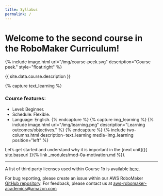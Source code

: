 ```yaml
---
title: Syllabus
permalink: /
---
```



# Welcome to the second course in the RoboMaker Curriculum!

{% include image.html url="/img/course-peek.svg" description="Course peek." style="float:right" %}

{{ site.data.course.description }}

{% capture text_learning %}
### Course features:
- Level: Beginner.
- Schedule: Flexible.
- Language: English.
{% endcapture %}
{% capture img_learning %}
{% include image.html url="/img/learning.png" description="Learning outcomes/objectives." %}
{% endcapture %}
{% include two-columns.html description=text_learning media=img_learning position="left" %}


Let’s get started and understand why it is important in the [next unit]({{ site.baseurl }}{% link _modules/mod-0a-motivation.md %}).

-------
A list of third party licenses used within Course 1b is available [here](/NOTICE.txt).

For bug reporting, please create an issue within our AWS RoboMaker [GitHub repository](https://github.com/aws-robotics/aws-robomaker-robotics-curriculum). For feedback, please contact us at <aws-robomaker-academics@amazon.com>
